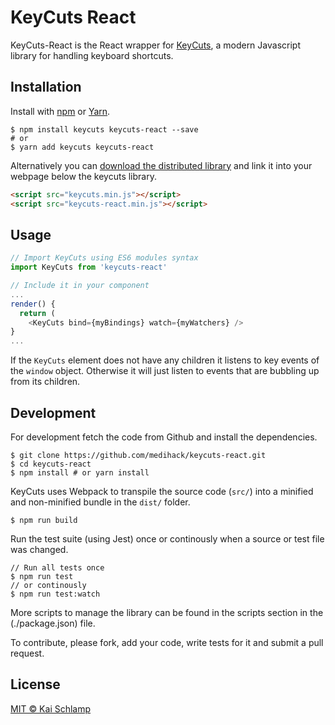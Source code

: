 # KeyCuts React

KeyCuts-React is the React wrapper for [KeyCuts](https://github.com/medihack/keycuts), a modern Javascript library for handling keyboard shortcuts.

## Installation

Install with [npm](https://www.npmjs.com/) or [Yarn](https://yarnpkg.com).

```shell
$ npm install keycuts keycuts-react --save
# or
$ yarn add keycuts keycuts-react
```

Alternatively you can [download the distributed library](https://unpkg.com/keycuts-react/dist/keycuts-react.min.js) and link it into your webpage below the keycuts library.

```html
<script src="keycuts.min.js"></script>
<script src="keycuts-react.min.js"></script>
```

## Usage

```js
// Import KeyCuts using ES6 modules syntax
import KeyCuts from 'keycuts-react'

// Include it in your component
...
render() {
  return (
    <KeyCuts bind={myBindings} watch={myWatchers} />
}
...
```

If the `KeyCuts` element does not have any children it listens to key events of the `window` object. Otherwise it will just listen to events that are bubbling up from its children.

## Development

For development fetch the code from Github and install the dependencies.

```shell
$ git clone https://github.com/medihack/keycuts-react.git
$ cd keycuts-react
$ npm install # or yarn install
```

KeyCuts uses Webpack to transpile the source code (`src/`) into a minified and non-minified bundle in the `dist/` folder.

```shell
$ npm run build
```

Run the test suite (using Jest) once or continously when a source or test file was changed.

```shell
// Run all tests once
$ npm run test
// or continously
$ npm run test:watch
```

More scripts to manage the library can be found in the scripts section in the (./package.json) file.

To contribute, please fork, add your code, write tests for it and submit a pull request.

## License

[MIT © Kai Schlamp](./LICENSE)
